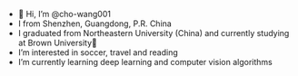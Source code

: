 - 👋 Hi, I’m @cho-wang001
- I from Shenzhen, Guangdong, P.R. China
- I graduated from Northeastern University (China) and currently studying at Brown University🐻
- I’m interested in soccer, travel and reading
- I’m currently learning deep learning and computer vision algorithms

<!---
cho-wang001/cho-wang001 is a ✨ special ✨ repository because its `README.md` (this file) appears on your GitHub profile.
You can click the Preview link to take a look at your changes.
--->
